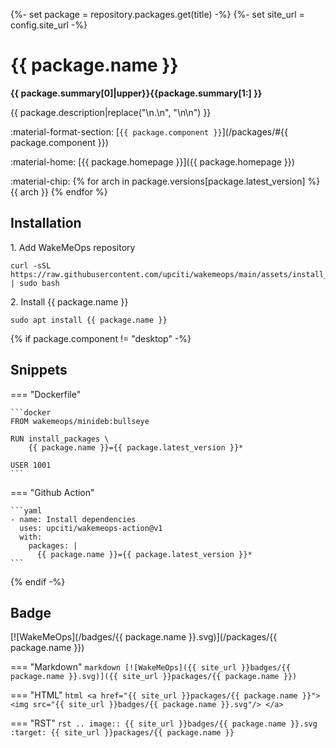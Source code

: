 {%- set package = repository.packages.get(title) -%}
{%- set site_url = config.site_url -%}

# {{ package.name }}

__{{ package.summary[0]|upper}}{{package.summary[1:] }}__

{{ package.description|replace("\n.\n", "\n\n") }}

:material-format-section: [`{{ package.component }}`](/packages/#{{ package.component }})

:material-home: [{{ package.homepage }}]({{ package.homepage }})

:material-chip: {% for arch in package.versions[package.latest_version] %}<span class="badge arch">{{ arch }}</span> {% endfor %}

## Installation

1\. Add WakeMeOps repository

```shell
curl -sSL https://raw.githubusercontent.com/upciti/wakemeops/main/assets/install_repository | sudo bash
```

2\. Install {{ package.name }}

```shell
sudo apt install {{ package.name }}
```

{% if package.component != "desktop" -%}
## Snippets

=== "Dockerfile"

    ```docker
    FROM wakemeops/minideb:bullseye

    RUN install_packages \
        {{ package.name }}={{ package.latest_version }}*

    USER 1001
    ```

=== "Github Action"

    ```yaml
    - name: Install dependencies
      uses: upciti/wakemeops-action@v1
      with:
        packages: |
          {{ package.name }}={{ package.latest_version }}*
    ```
{% endif -%}

## Badge

[![WakeMeOps](/badges/{{ package.name }}.svg)](/packages/{{ package.name }})

=== "Markdown"
    ```markdown
    [![WakeMeOps]({{ site_url }}badges/{{ package.name }}.svg)]({{ site_url }}packages/{{ package.name }})
    ```

=== "HTML"
    ```html
    <a href="{{ site_url }}packages/{{ package.name }}">
      <img src="{{ site_url }}badges/{{ package.name }}.svg"/>
    </a>
    ```

=== "RST"
    ```rst
    .. image:: {{ site_url }}badges/{{ package.name }}.svg
    :target: {{ site_url }}packages/{{ package.name }}
    ```
